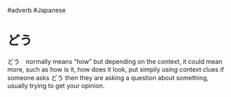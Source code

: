 #adverb #Japanese 
# どう

どう　normally means "how" but depending on the context, it could mean more, such as how is it, how does it look, put simpily using context clues if someone asks どう then they are asking a question about something, usually trying to get your opinion. 